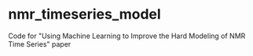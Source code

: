 # nmr_timeseries_model
Code for "Using Machine Learning to Improve the Hard Modeling of NMR Time Series" paper
